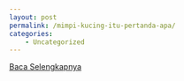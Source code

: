 ```yaml
---
layout: post
permalink: /mimpi-kucing-itu-pertanda-apa/
categories:
    - Uncategorized
---
```


[Baca Selengkapnya](/10)